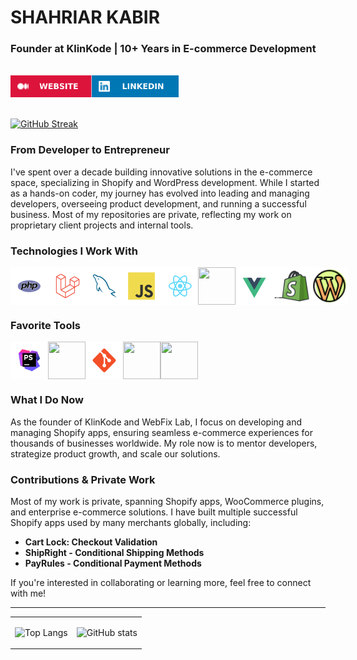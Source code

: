 # SHAHRIAR KABIR
### Founder at KlinKode | 10+ Years in E-commerce Development

<br>

<div style="display:flex">
  <a href="https://kabirdev.com/"> <img src="assets/WEBSITE.svg" alt="" height="35px" width="auto"></a>
  <a href="https://www.linkedin.com/in/shahriarkabir/"> <img src="assets/LINKEDIN.svg" alt="" height="35px" width="auto"></a>
</div>
<br>

[![GitHub Streak](https://github-readme-streak-stats.herokuapp.com?user=shahriarkabir&theme=highcontrast&hide_border=true&border_radius=4.3&card_width=600)](https://git.io/streak-stats)

### From Developer to Entrepreneur
I've spent over a decade building innovative solutions in the e-commerce space, specializing in Shopify and WordPress development. While I started as a hands-on coder, my journey has evolved into leading and managing developers, overseeing product development, and running a successful business. Most of my repositories are private, reflecting my work on proprietary client projects and internal tools.

### Technologies I Work With
<div style="display:flex">
  <img alt="" height="60px" width="60px"   src="assets/tech/PHP.svg"/>
  <img alt="" height="60px" width="60px"   src="assets/tech/Laravel.svg"/>
  <img alt="" height="60px" width="60px"   src="assets/tech/MySQL.svg"/>
  <img alt="" height="60px" width="60px"   src="assets/tech/JavaScript.svg"/>
  <img alt="" height="60px" width="60px"   src="assets/tech/React.svg"/>
  <img alt="" height="60px" width="60px"   src="assets/tech/Remix.svg"/>
  <img alt="" height="60px" width="60px"   src="assets/tech/Vue.js.svg"/>
  <img alt="" height="60px" width="60px"   src="assets/tech/Shopify.svg"/>
  <img alt="" height="60px" width="60px"   src="assets/tech/WordPress.svg"/>
</div>

### Favorite Tools
<div style="display:flex">
<img alt="" height="60px" width="60px"  src="assets/tech/PhpStorm.svg" />
<img alt="" height="60px" width="60px"  src="assets/tech/VSCode.svg" />
<img alt="" height="60px" width="60px"  src="assets/tech/Git.svg" />
<img alt="" height="60px" width="60px"  src="assets/tech/DigitalOcean.svg" />
<img alt="" height="60px" width="60px"  src="assets/tech/AWS.svg" />
</div>

### What I Do Now
As the founder of KlinKode and WebFix Lab, I focus on developing and managing Shopify apps, ensuring seamless e-commerce experiences for thousands of businesses worldwide. My role now is to mentor developers, strategize product growth, and scale our solutions.

### Contributions & Private Work
Most of my work is private, spanning Shopify apps, WooCommerce plugins, and enterprise e-commerce solutions. I have built multiple successful Shopify apps used by many merchants globally, including:
- **Cart Lock: Checkout Validation**
- **ShipRight - Conditional Shipping Methods**
- **PayRules - Conditional Payment Methods**

If you're interested in collaborating or learning more, feel free to connect with me!

---

<table>
<tbody>
<tr>
<td>

![Top Langs](https://github-readme-stats.vercel.app/api/top-langs/?username=shahriarkabir&layout=donut&theme=dark)

</td>

<td>

![GitHub stats](https://github-readme-stats.vercel.app/api?username=shahriarkabir&show_icons=true&theme=dark)

</td>
</tr>

</tbody>
</table>